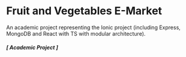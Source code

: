 # Fruit and Vegetables E-Market

An academic project representing the Ionic project (including Express, MongoDB and React with TS with modular architecture).

##### [ Academic Project ]
